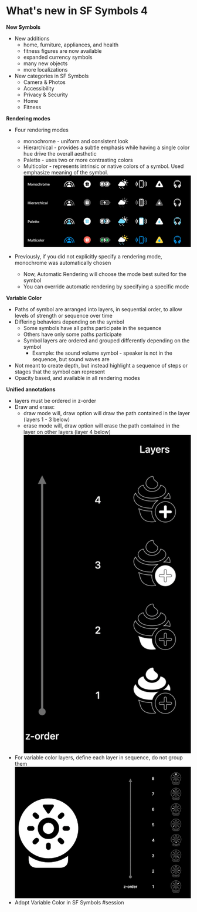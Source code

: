 # **What's new in SF Symbols 4**

**New Symbols**
* New additions
	* home, furniture, appliances, and health
	* fitness figures are now available
	* expanded currency symbols
	* many new objects
	* more localizations
* New categories in SF Symbols
	* Camera & Photos
	* Accessibility
	* Privacy & Security
	* Home
	* Fitness


**Rendering modes**
* Four rendering modes
	* monochrome - uniform and consistent look
	* Hierarchical - provides a subtle emphasis while having a single color hue drive the overall aesthetic
	* Palette - uses two or more contrasting colors
	* Multicolor - represents intrinsic or native colors of a symbol. Used emphasize meaning of the symbol.
![](images/sfsymbols/rendering_modes.png)

* Previously, if you did not explicitly specify a rendering mode, monochrome was automatically chosen
	* Now, Automatic Rendering will choose the mode best suited for the symbol
	* You can override automatic rendering by specifying a specific mode


**Variable Color**
* Paths of symbol are arranged into layers, in sequential order, to allow levels of strength or sequence over time
* Differing behaviors depending on the symbol
	* Some symbols have all paths participate in the sequence
	* Others have only some paths participate
	* Symbol layers are ordered and grouped differently depending on the symbol
		* Example: the sound volume symbol - speaker is not in the sequence, but sound waves are 
* Not meant to create depth, but instead highlight a sequence of steps or stages that the symbol can represent
* Opacity based, and available in all rendering modes


**Unified annotations**
* layers must be ordered in z-order
* Draw and erase:
	* draw mode will, draw option will draw the path contained in the layer (layers 1 - 3 below)
	* erase mode will, draw option will erase the path contained in the layer on other layers (layer 4 below)
![](images/sfsymbols/layers.png)
* For variable color layers, define each layer in sequence, do not group them
![](images/sfsymbols/variable_layers.png)
* Adopt Variable Color in SF Symbols #session